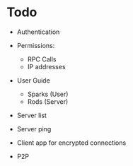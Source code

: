 # Todo

* Authentication

* Permissions:
  * RPC Calls
  * IP addresses

* User Guide
  * Sparks (User)
  * Rods (Server)

* Server list

* Server ping

* Client app for encrypted connections

* P2P